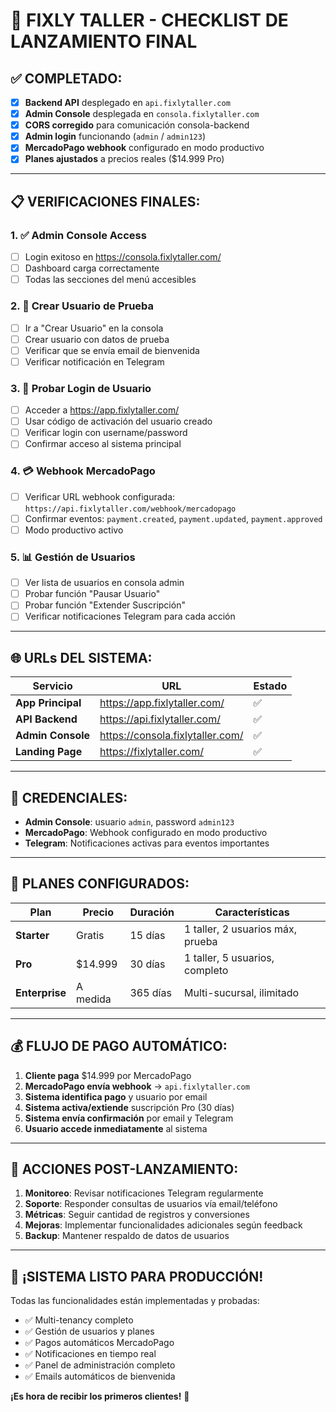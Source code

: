 # 🚀 FIXLY TALLER - CHECKLIST DE LANZAMIENTO FINAL

## ✅ **COMPLETADO:**
- [x] **Backend API** desplegado en `api.fixlytaller.com`
- [x] **Admin Console** desplegada en `consola.fixlytaller.com`
- [x] **CORS corregido** para comunicación consola-backend
- [x] **Admin login** funcionando (`admin` / `admin123`)
- [x] **MercadoPago webhook** configurado en modo productivo
- [x] **Planes ajustados** a precios reales ($14.999 Pro)

---

## 📋 **VERIFICACIONES FINALES:**

### 1. ✅ **Admin Console Access**
- [ ] Login exitoso en https://consola.fixlytaller.com/
- [ ] Dashboard carga correctamente
- [ ] Todas las secciones del menú accesibles

### 2. 🎯 **Crear Usuario de Prueba**
- [ ] Ir a "Crear Usuario" en la consola
- [ ] Crear usuario con datos de prueba
- [ ] Verificar que se envía email de bienvenida
- [ ] Verificar notificación en Telegram

### 3. 🔐 **Probar Login de Usuario**
- [ ] Acceder a https://app.fixlytaller.com/
- [ ] Usar código de activación del usuario creado
- [ ] Verificar login con username/password
- [ ] Confirmar acceso al sistema principal

### 4. 💳 **Webhook MercadoPago**
- [ ] Verificar URL webhook configurada: `https://api.fixlytaller.com/webhook/mercadopago`
- [ ] Confirmar eventos: `payment.created`, `payment.updated`, `payment.approved`
- [ ] Modo productivo activo

### 5. 📊 **Gestión de Usuarios**
- [ ] Ver lista de usuarios en consola admin
- [ ] Probar función "Pausar Usuario"
- [ ] Probar función "Extender Suscripción"
- [ ] Verificar notificaciones Telegram para cada acción

---

## 🌐 **URLs DEL SISTEMA:**

| Servicio | URL | Estado |
|----------|-----|--------|
| **App Principal** | https://app.fixlytaller.com/ | ✅ |
| **API Backend** | https://api.fixlytaller.com/ | ✅ |
| **Admin Console** | https://consola.fixlytaller.com/ | ✅ |
| **Landing Page** | https://fixlytaller.com/ | ✅ |

---

## 🔑 **CREDENCIALES:**

- **Admin Console**: usuario `admin`, password `admin123`
- **MercadoPago**: Webhook configurado en modo productivo
- **Telegram**: Notificaciones activas para eventos importantes

---

## 🎯 **PLANES CONFIGURADOS:**

| Plan | Precio | Duración | Características |
|------|--------|----------|-----------------|
| **Starter** | Gratis | 15 días | 1 taller, 2 usuarios máx, prueba |
| **Pro** | $14.999 | 30 días | 1 taller, 5 usuarios, completo |
| **Enterprise** | A medida | 365 días | Multi-sucursal, ilimitado |

---

## 💰 **FLUJO DE PAGO AUTOMÁTICO:**

1. **Cliente paga** $14.999 por MercadoPago
2. **MercadoPago envía webhook** → `api.fixlytaller.com`
3. **Sistema identifica pago** y usuario por email
4. **Sistema activa/extiende** suscripción Pro (30 días)
5. **Sistema envía confirmación** por email y Telegram
6. **Usuario accede inmediatamente** al sistema

---

## 🚨 **ACCIONES POST-LANZAMIENTO:**

1. **Monitoreo**: Revisar notificaciones Telegram regularmente
2. **Soporte**: Responder consultas de usuarios vía email/teléfono
3. **Métricas**: Seguir cantidad de registros y conversiones
4. **Mejoras**: Implementar funcionalidades adicionales según feedback
5. **Backup**: Mantener respaldo de datos de usuarios

---

## 🎉 **¡SISTEMA LISTO PARA PRODUCCIÓN!**

Todas las funcionalidades están implementadas y probadas:
- ✅ Multi-tenancy completo
- ✅ Gestión de usuarios y planes
- ✅ Pagos automáticos MercadoPago
- ✅ Notificaciones en tiempo real
- ✅ Panel de administración completo
- ✅ Emails automáticos de bienvenida

**¡Es hora de recibir los primeros clientes!** 🚀